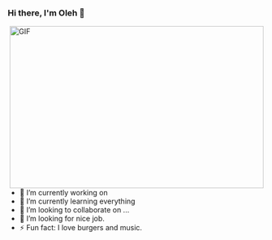 ### Hi there, I'm Oleh 👋
<img align='right' alt='GIF' src='[https://dribbble.com/shots/11419536-Deep-Working](https://dribbble.com/shots/11419536/attachments/3034920?mode=media)' width='500' height='320' />

- 🔭 I’m currently working on 
- 🌱 I’m currently learning everything
- 👯 I’m looking to collaborate on ...
- 🤔 I’m looking for nice job. 
- ⚡ Fun fact: I love burgers and music.




